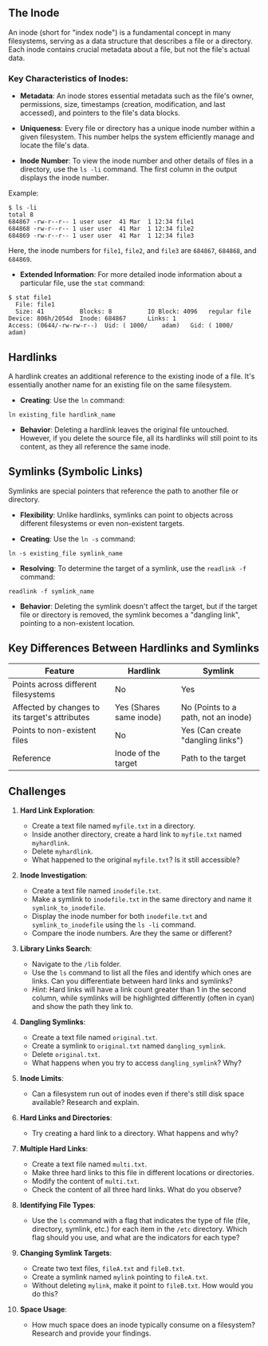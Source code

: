 ## The Inode

An inode (short for "index node") is a fundamental concept in many filesystems, serving as a data structure that describes a file or a directory. Each inode contains crucial metadata about a file, but not the file's actual data.

### Key Characteristics of Inodes:

- **Metadata**: An inode stores essential metadata such as the file's owner, permissions, size, timestamps (creation, modification, and last accessed), and pointers to the file's data blocks.

- **Uniqueness**: Every file or directory has a unique inode number within a given filesystem. This number helps the system efficiently manage and locate the file's data.

- **Inode Number**: To view the inode number and other details of files in a directory, use the `ls -li` command. The first column in the output displays the inode number. 

Example:

```
$ ls -li
total 8
684867 -rw-r--r-- 1 user user  41 Mar  1 12:34 file1
684868 -rw-r--r-- 1 user user  41 Mar  1 12:34 file2
684869 -rw-r--r-- 1 user user  41 Mar  1 12:34 file3
```

Here, the inode numbers for `file1`, `file2`, and `file3` are `684867`, `684868`, and `684869`.


- **Extended Information**: For more detailed inode information about a particular file, use the `stat` command:

```
$ stat file1
  File: file1
  Size: 41        	Blocks: 8          IO Block: 4096   regular file
Device: 806h/2054d	Inode: 684867      Links: 1
Access: (0644/-rw-rw-r--)  Uid: ( 1000/    adam)   Gid: ( 1000/    adam)
```

## Hardlinks

A hardlink creates an additional reference to the existing inode of a file. It's essentially another name for an existing file on the same filesystem.

- **Creating**: Use the `ln` command:


```
ln existing_file hardlink_name
```

- **Behavior**: Deleting a hardlink leaves the original file untouched. However, if you delete the source file, all its hardlinks will still point to its content, as they all reference the same inode.

## Symlinks (Symbolic Links)

Symlinks are special pointers that reference the path to another file or directory.

- **Flexibility**: Unlike hardlinks, symlinks can point to objects across different filesystems or even non-existent targets.

- **Creating**: Use the `ln -s` command:

```
ln -s existing_file symlink_name
```

- **Resolving**: To determine the target of a symlink, use the `readlink -f` command:

```
readlink -f symlink_name
```

- **Behavior**: Deleting the symlink doesn't affect the target, but if the target file or directory is removed, the symlink becomes a "dangling link", pointing to a non-existent location.

## Key Differences Between Hardlinks and Symlinks

| Feature                                        | Hardlink              | Symlink                              |
| ---------------------------------------------- | --------------------- | ------------------------------------ |
| Points across different filesystems            | No                    | Yes                                  |
| Affected by changes to its target's attributes | Yes (Shares same inode)| No (Points to a path, not an inode) |
| Points to non-existent files                   | No                    | Yes (Can create "dangling links")    |
| Reference                                      | Inode of the target   | Path to the target                   |

## Challenges

1. **Hard Link Exploration**:
    - Create a text file named `myfile.txt` in a directory.
    - Inside another directory, create a hard link to `myfile.txt` named `myhardlink`.
    - Delete `myhardlink`.
    - What happened to the original `myfile.txt`? Is it still accessible?

2. **Inode Investigation**:
    - Create a text file named `inodefile.txt`.
    - Make a symlink to `inodefile.txt` in the same directory and name it `symlink_to_inodefile`.
    - Display the inode number for both `inodefile.txt` and `symlink_to_inodefile` using the `ls -li` command.
    - Compare the inode numbers. Are they the same or different?

3. **Library Links Search**:
    - Navigate to the `/lib` folder.
    - Use the `ls` command to list all the files and identify which ones are links. Can you differentiate between hard links and symlinks?
    - *Hint*: Hard links will have a link count greater than 1 in the second column, while symlinks will be highlighted differently (often in cyan) and show the path they link to.

4. **Dangling Symlinks**:
    - Create a text file named `original.txt`.
    - Create a symlink to `original.txt` named `dangling_symlink`.
    - Delete `original.txt`.
    - What happens when you try to access `dangling_symlink`? Why?

5. **Inode Limits**:
    - Can a filesystem run out of inodes even if there's still disk space available? Research and explain.

6. **Hard Links and Directories**:
    - Try creating a hard link to a directory. What happens and why?

7. **Multiple Hard Links**:
    - Create a text file named `multi.txt`.
    - Make three hard links to this file in different locations or directories.
    - Modify the content of `multi.txt`.
    - Check the content of all three hard links. What do you observe?

8. **Identifying File Types**:
    - Use the `ls` command with a flag that indicates the type of file (file, directory, symlink, etc.) for each item in the `/etc` directory. Which flag should you use, and what are the indicators for each type?

9. **Changing Symlink Targets**:
    - Create two text files, `fileA.txt` and `fileB.txt`.
    - Create a symlink named `mylink` pointing to `fileA.txt`.
    - Without deleting `mylink`, make it point to `fileB.txt`. How would you do this?

10. **Space Usage**:
    - How much space does an inode typically consume on a filesystem? Research and provide your findings.

